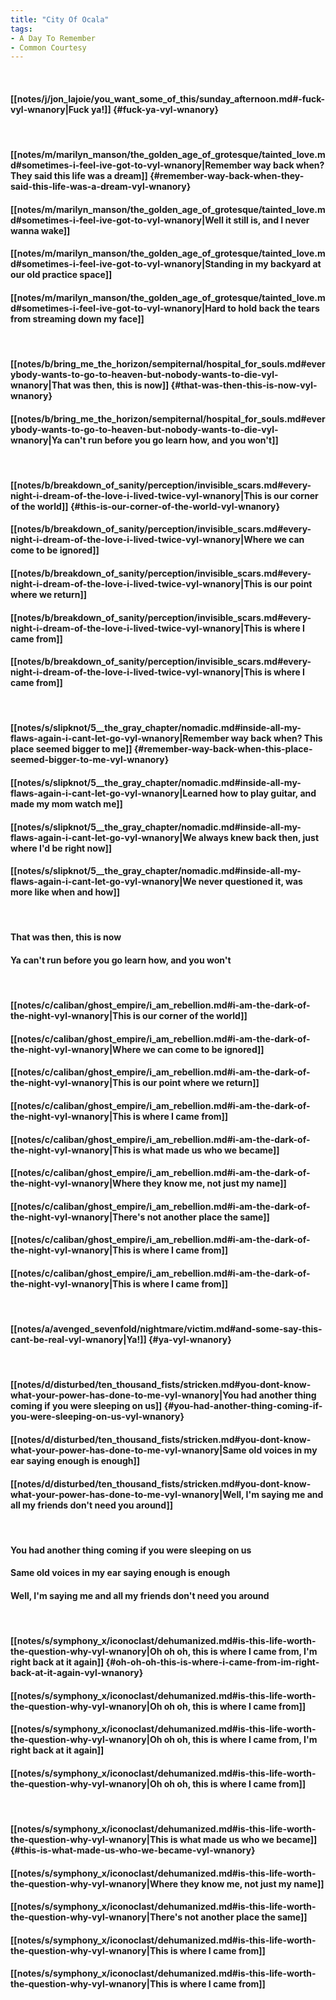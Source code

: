 ```yaml
---
title: "City Of Ocala"
tags:
- A Day To Remember
- Common Courtesy
---
```

&nbsp;
#### [[notes/j/jon_lajoie/you_want_some_of_this/sunday_afternoon.md#-fuck-vyl-wnanory|Fuck ya!]] {#fuck-ya-vyl-wnanory}
&nbsp;
#### [[notes/m/marilyn_manson/the_golden_age_of_grotesque/tainted_love.md#sometimes-i-feel-ive-got-to-vyl-wnanory|Remember way back when? They said this life was a dream]] {#remember-way-back-when-they-said-this-life-was-a-dream-vyl-wnanory}
#### [[notes/m/marilyn_manson/the_golden_age_of_grotesque/tainted_love.md#sometimes-i-feel-ive-got-to-vyl-wnanory|Well it still is, and I never wanna wake]]
#### [[notes/m/marilyn_manson/the_golden_age_of_grotesque/tainted_love.md#sometimes-i-feel-ive-got-to-vyl-wnanory|Standing in my backyard at our old practice space]]
#### [[notes/m/marilyn_manson/the_golden_age_of_grotesque/tainted_love.md#sometimes-i-feel-ive-got-to-vyl-wnanory|Hard to hold back the tears from streaming down my face]]
&nbsp;
#### [[notes/b/bring_me_the_horizon/sempiternal/hospital_for_souls.md#everybody-wants-to-go-to-heaven-but-nobody-wants-to-die-vyl-wnanory|That was then, this is now]] {#that-was-then-this-is-now-vyl-wnanory}
#### [[notes/b/bring_me_the_horizon/sempiternal/hospital_for_souls.md#everybody-wants-to-go-to-heaven-but-nobody-wants-to-die-vyl-wnanory|Ya can't run before you go learn how, and you won't]]
&nbsp;
#### [[notes/b/breakdown_of_sanity/perception/invisible_scars.md#every-night-i-dream-of-the-love-i-lived-twice-vyl-wnanory|This is our corner of the world]] {#this-is-our-corner-of-the-world-vyl-wnanory}
#### [[notes/b/breakdown_of_sanity/perception/invisible_scars.md#every-night-i-dream-of-the-love-i-lived-twice-vyl-wnanory|Where we can come to be ignored]]
#### [[notes/b/breakdown_of_sanity/perception/invisible_scars.md#every-night-i-dream-of-the-love-i-lived-twice-vyl-wnanory|This is our point where we return]]
#### [[notes/b/breakdown_of_sanity/perception/invisible_scars.md#every-night-i-dream-of-the-love-i-lived-twice-vyl-wnanory|This is where I came from]]
#### [[notes/b/breakdown_of_sanity/perception/invisible_scars.md#every-night-i-dream-of-the-love-i-lived-twice-vyl-wnanory|This is where I came from]]
&nbsp;
#### [[notes/s/slipknot/5__the_gray_chapter/nomadic.md#inside-all-my-flaws-again-i-cant-let-go-vyl-wnanory|Remember way back when? This place seemed bigger to me]] {#remember-way-back-when-this-place-seemed-bigger-to-me-vyl-wnanory}
#### [[notes/s/slipknot/5__the_gray_chapter/nomadic.md#inside-all-my-flaws-again-i-cant-let-go-vyl-wnanory|Learned how to play guitar, and made my mom watch me]]
#### [[notes/s/slipknot/5__the_gray_chapter/nomadic.md#inside-all-my-flaws-again-i-cant-let-go-vyl-wnanory|We always knew back then, just where I'd be right now]]
#### [[notes/s/slipknot/5__the_gray_chapter/nomadic.md#inside-all-my-flaws-again-i-cant-let-go-vyl-wnanory|We never questioned it, was more like when and how]]
&nbsp;
#### That was then, this is now
#### Ya can't run before you go learn how, and you won't
&nbsp;
#### [[notes/c/caliban/ghost_empire/i_am_rebellion.md#i-am-the-dark-of-the-night-vyl-wnanory|This is our corner of the world]]
#### [[notes/c/caliban/ghost_empire/i_am_rebellion.md#i-am-the-dark-of-the-night-vyl-wnanory|Where we can come to be ignored]]
#### [[notes/c/caliban/ghost_empire/i_am_rebellion.md#i-am-the-dark-of-the-night-vyl-wnanory|This is our point where we return]]
#### [[notes/c/caliban/ghost_empire/i_am_rebellion.md#i-am-the-dark-of-the-night-vyl-wnanory|This is where I came from]]
#### [[notes/c/caliban/ghost_empire/i_am_rebellion.md#i-am-the-dark-of-the-night-vyl-wnanory|This is what made us who we became]]
#### [[notes/c/caliban/ghost_empire/i_am_rebellion.md#i-am-the-dark-of-the-night-vyl-wnanory|Where they know me, not just my name]]
#### [[notes/c/caliban/ghost_empire/i_am_rebellion.md#i-am-the-dark-of-the-night-vyl-wnanory|There's not another place the same]]
#### [[notes/c/caliban/ghost_empire/i_am_rebellion.md#i-am-the-dark-of-the-night-vyl-wnanory|This is where I came from]]
#### [[notes/c/caliban/ghost_empire/i_am_rebellion.md#i-am-the-dark-of-the-night-vyl-wnanory|This is where I came from]]
&nbsp;
#### [[notes/a/avenged_sevenfold/nightmare/victim.md#and-some-say-this-cant-be-real-vyl-wnanory|Ya!]] {#ya-vyl-wnanory}
&nbsp;
#### [[notes/d/disturbed/ten_thousand_fists/stricken.md#you-dont-know-what-your-power-has-done-to-me-vyl-wnanory|You had another thing coming if you were sleeping on us]] {#you-had-another-thing-coming-if-you-were-sleeping-on-us-vyl-wnanory}
#### [[notes/d/disturbed/ten_thousand_fists/stricken.md#you-dont-know-what-your-power-has-done-to-me-vyl-wnanory|Same old voices in my ear saying enough is enough]]
#### [[notes/d/disturbed/ten_thousand_fists/stricken.md#you-dont-know-what-your-power-has-done-to-me-vyl-wnanory|Well, I'm saying me and all my friends don't need you around]]
&nbsp;
#### You had another thing coming if you were sleeping on us
#### Same old voices in my ear saying enough is enough
#### Well, I'm saying me and all my friends don't need you around
&nbsp;
#### [[notes/s/symphony_x/iconoclast/dehumanized.md#is-this-life-worth-the-question-why-vyl-wnanory|Oh oh oh, this is where I came from, I'm right back at it again]] {#oh-oh-oh-this-is-where-i-came-from-im-right-back-at-it-again-vyl-wnanory}
#### [[notes/s/symphony_x/iconoclast/dehumanized.md#is-this-life-worth-the-question-why-vyl-wnanory|Oh oh oh, this is where I came from]]
#### [[notes/s/symphony_x/iconoclast/dehumanized.md#is-this-life-worth-the-question-why-vyl-wnanory|Oh oh oh, this is where I came from, I'm right back at it again]]
#### [[notes/s/symphony_x/iconoclast/dehumanized.md#is-this-life-worth-the-question-why-vyl-wnanory|Oh oh oh, this is where I came from]]
&nbsp;
#### [[notes/s/symphony_x/iconoclast/dehumanized.md#is-this-life-worth-the-question-why-vyl-wnanory|This is what made us who we became]] {#this-is-what-made-us-who-we-became-vyl-wnanory}
#### [[notes/s/symphony_x/iconoclast/dehumanized.md#is-this-life-worth-the-question-why-vyl-wnanory|Where they know me, not just my name]]
#### [[notes/s/symphony_x/iconoclast/dehumanized.md#is-this-life-worth-the-question-why-vyl-wnanory|There's not another place the same]]
#### [[notes/s/symphony_x/iconoclast/dehumanized.md#is-this-life-worth-the-question-why-vyl-wnanory|This is where I came from]]
#### [[notes/s/symphony_x/iconoclast/dehumanized.md#is-this-life-worth-the-question-why-vyl-wnanory|This is where I came from]]
